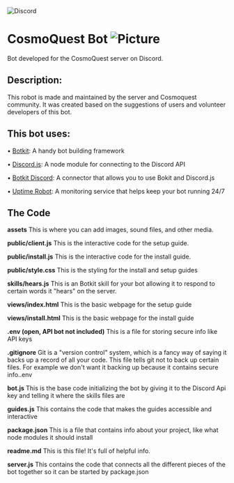 <img alt="Discord" src="https://img.shields.io/discord/443490369443856384?label=CosmoQuest&logo=Discord&style=social">

# CosmoQuest Bot ![Picture](https://static-cdn.jtvnw.net/jtv_user_pictures/5d474961-8648-4a43-97d5-8dec6f6babd3-profile_image-50x50.png)

Bot developed for the CosmoQuest server on Discord.

## Description:

This robot is made and maintained by the server and Cosmoquest community. 
It was created based on the suggestions of users and volunteer developers of this bot.

## **This bot uses:**

• [Botkit](https://botkit.ai/): A handy bot building framework

• [Discord.js](https://discord.js.org/): A node module for connecting to the Discord API

• [Botkit Discord](https://www.npmjs.com/package/botkit-discord): A connector that allows you to use Bokit and Discord.js

• [Uptime Robot](https://uptimerobot.com/): A monitoring service that helps keep your bot running 24/7

## The Code

**assets**
This is where you can add images, sound files, and other media.

**public/client.js**
This is the interactive code for the setup guide.

**public/install.js**
This is the interactive code for the install guide.

**public/style.css**
This is the styling for the install and setup guides

**skills/hears.js**
This is an Botkit skill for your bot allowing it to respond to certain words it "hears" on the server.

**views/index.html**
This is the basic webpage for the setup guide

**views/install.html**
This is the basic webpage for the install guide

**.env (open, API bot not included)**
This is a file for storing secure info like API keys

**.gitignore**
Git is a "version control" system, which is a fancy way of saying it backs up a record of all your code. This file tells git not to back up certain files. For example we don't want it backing up because it contains secure info..env

**bot.js**
This is the base code initializing the bot by giving it to the Discord Api key and telling it where the skills files are

**guides.js**
This contains the code that makes the guides accessible and interactive

**package.json**
This is a file that contains info about your project, like what node modules it should install

**readme.md**
This is this file! It's full of helpful info.

**server.js**
This contains the code that connects all the different pieces of the bot together so it can be started by package.json
